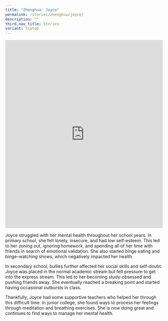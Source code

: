 ```yaml
---
title: "Zhenghua: Joyce"
permalink: /stories/zhenghua/joyce/
description: ""
third_nav_title: Stories
variant: tiptap
---
```

<iframe allowfullscreen="" allow="accelerometer; autoplay; clipboard-write; encrypted-media; gyroscope; picture-in-picture; web-share" frameborder="0" title="YouTube video player" src="https://www.youtube.com/embed/NU5Ik6TBSjU" height="600" width="100%"></iframe>

Joyce struggled with her mental health throughout her school years. In primary school, she felt lonely, insecure, and had low self-esteem. This led to her zoning out, ignoring homework, and spending all of her time with friends in search of emotional validation. She also started binge eating and binge-watching shows, which negatively impacted her health.

In secondary school, bullies further affected her social skills and self-doubt. Joyce was placed in the normal academic stream but felt pressure to get into the express stream. This led to her becoming study-obsessed and pushing friends away. She eventually reached a breaking point and started having occasional outbursts in class.

Thankfully, Joyce had some supportive teachers who helped her through this difficult time. In junior college, she found ways to process her feelings through meditation and breathing exercises. She is now doing great and continues to find ways to manage her mental health.